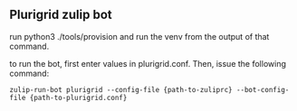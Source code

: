 ## Plurigrid zulip bot

run python3 ./tools/provision and run the venv from the output of that command.

to run the bot, first enter values in plurigrid.conf. Then, issue the following command:

`zulip-run-bot plurigrid --config-file {path-to-zuliprc} --bot-config-file {path-to-plurigrid.conf}`
